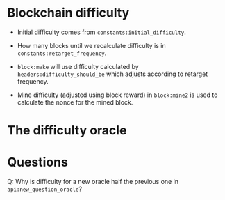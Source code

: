 # Blockchain difficulty

- Initial difficulty comes from `constants:initial_difficulty`.

- How many blocks until we recalculate difficulty is in `constants:retarget_frequency`.

- `block:make` will use difficulty calculated by `headers:difficulty_should_be` which adjusts according to retarget frequency.

- Mine difficulty (adjusted using block reward) in `block:mine2` is used to calculate the nonce for the mined block.

# The difficulty oracle

# Questions

Q: Why is difficulty for a new oracle half the previous one in `api:new_question_oracle`?

